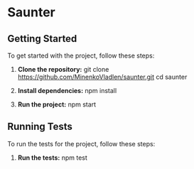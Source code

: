 # Saunter

## Getting Started

To get started with the project, follow these steps:

1. **Clone the repository:**
    git clone https://github.com/MinenkoVladlen/saunter.git
    cd saunter

2. **Install dependencies:**
    npm install

3. **Run the project:**
    npm start

## Running Tests

To run the tests for the project, follow these steps:

1. **Run the tests:**
    npm test


##
